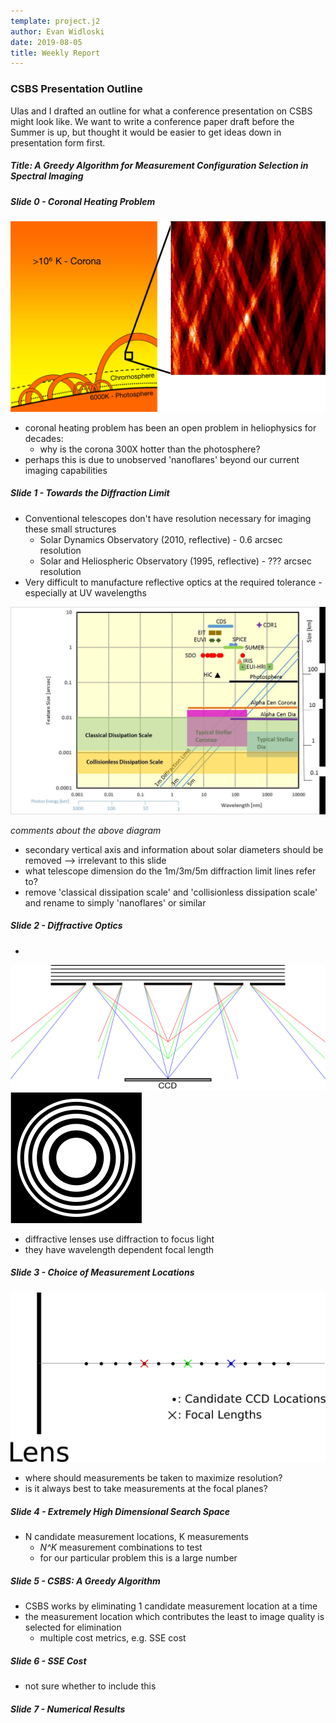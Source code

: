 ```yaml
---
template: project.j2
author: Evan Widloski
date: 2019-08-05
title: Weekly Report
---
```


### CSBS Presentation Outline

Ulas and I drafted an outline for what a conference presentation on CSBS might look like.  We want to write a conference paper draft before the Summer is up, but thought it would be easier to get ideas down in presentation form first.

##### Title: A Greedy Algorithm for Measurement Configuration Selection in Spectral Imaging

##### Slide 0 - Coronal Heating Problem

![Hypothesized small scale *nanoflares* in a quiet region of the corona](corona_diagram.png)

- coronal heating problem has been an open problem in heliophysics for decades:
    - why is the corona 300X hotter than the photosphere?
- perhaps this is due to unobserved 'nanoflares' beyond our current imaging capabilities

##### Slide 1 - Towards the Diffraction Limit

- Conventional telescopes don't have resolution necessary for imaging these small structures
    - Solar Dynamics Observatory (2010, reflective) - 0.6 arcsec resolution
    - Solar and Heliospheric Observatory (1995, reflective) - ??? arcsec resolution
- Very difficult to manufacture reflective optics at the required tolerance - especially at UV wavelengths


![Conventional optical telescopes don't have enough angular resolution for photon sieves to be visible.](wavelengths.jpg)

*comments about the above diagram*

- secondary vertical axis and information about solar diameters should be removed --> irrelevant to this slide
- what telescope dimension do the 1m/3m/5m diffraction limit lines refer to?
- remove 'classical dissipation scale' and 'collisionless dissipation scale' and rename to simply 'nanoflares' or similar

<!-- ##### Slide 1 - Motivation -->

<!-- - heliophysicists interested in multi wavelength imaging because: -->
<!--     - foo -->
<!--     - bar -->

<!-- - this is called spectral imaging -->

<!-- ##### Slide 2 - Spectral Imaging -->

<!-- ![Filter wheel aboard Solar Dynamics Observatory](filter_wheel.jpg) -->

<!-- - several types of spectral imaging -->
<!--     - filter wheel -->
<!--     - moving slit -->
<!--     - diffractive element + moving imager -->

##### Slide 2 - Diffractive Optics

-

![diffractive lens working principle](diffraction_ps_rgb.png)
![2D diffractive lens - zone plate](apertureFunction_zone_plate.png)

- diffractive lenses use diffraction to focus light
- they have wavelength dependent focal length

##### Slide 3 - Choice of Measurement Locations

![candidate CCD locations](candidate_locations.png)

- where should measurements be taken to maximize resolution?
- is it always best to take measurements at the focal planes?

##### Slide 4 - Extremely High Dimensional Search Space

- N candidate measurement locations, K measurements
    - *N^K* measurement combinations to test
    - for our particular problem this is a large number

##### Slide 5 - CSBS: A Greedy Algorithm

- CSBS works by eliminating 1 candidate measurement location at a time
- the measurement location which contributes the least to image quality is selected for elimination
    - multiple cost metrics, e.g. SSE cost

##### Slide 6 - SSE Cost

- not sure whether to include this

##### Slide 7 - Numerical Results
